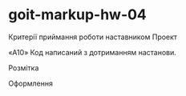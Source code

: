 # goit-markup-hw-04

<!-- Створи репозиторій goit-markup-hw-04. -->
<!-- Склонуй створений репозиторій і скопіюй в нього файли попередньої роботи. -->
<!-- Додай розмітку і оформлення іконок і декоративних ефектів для сторінок з макета домашнього завдання #4. -->
<!-- Для генерації SVG-спрайту використовуй сервіс Icomoon. -->
<!-- Для оптимізації створеного SVG-спрайту використовуй сервіс svgomg. -->
<!-- Налаштуй GitHub Pages і додай посилання на живу сторінку в шапку GitHub-репозиторія. -->

Критерії приймання роботи наставником
Проект

<!-- «A1» У корені проекту є папка images з зображеннями. -->

<!-- «A2» Усі векторні зображення (іконки) зібрані в SVG-спрайт icons.svg, який лежить у папці images. -->

<!-- «A3» Усі векторні зображення оптимізовані. -->

<!-- «A4» У корені проекту є папка css з файлами стилів. -->

<!-- «A5» Всі стилі написані в одному файлі styles.css, який знаходиться в папці css. -->

<!-- «A6» У назвах файлів відсутні великі літери, пробіли і трансліт, тільки літери і слова англійської мови. -->

<!-- «A7» Вихідний код відформатований за допомогою Prettier. -->

<!-- «A8» Всі зображення та текстовий контент взяті з макета. -->

<!-- «A9» На всіх HTML-сторінках підключений нормалізатор стилів modern-normalize. -->

«A10» Код написаний з дотриманням настанови.

Розмітка

<!-- «B1» Для всіх іконок використовується векторна графіка у форматі svg. -->

<!-- «B2» SVG-іконки експортовані правильно. При експорті обрана «група», а не сам вектор. -->

<!-- «B3» Всі іконки з SVG-спрайту додані в HTML за допомогою тегів <svg> і <use> -->

<!-- «B4» Розміри іконок взяті з макета і задані елементу <svg> в HTML-файлі. -->

<!-- «B5» У блоці Контактів у шапці додані іконки конверта і телефону. -->

<!-- «B6» В секції Переваг додані іконки. -->

<!-- «B7» В секції Команди додані іконки соцмереж. -->

<!-- «B8» В секції Клієнтів додані іконки компаній. -->

<!-- «B9» У футері додані іконки соцмереж. -->

Оформлення

<!-- «C1» Велике зображення з ефектом затемнення (під хедером) виконано як фон. Для затемнення використовується багатошаровий фон з градієнтом. -->

<!-- «C2» Фонове зображення в блоці під хедером не розтягується ширше свого оригінального розміру 1600рх. -->

<!-- «C3» У картках секції Наша команда є постійний ефект тіні. -->

<!-- «C4» У картках сторінки Портфоліо є ефект тіні при ховері в будь-якому місці картки. -->

<!-- «C5» У фільтрі (список кнопок) сторінки Портфоліо є ефект тіні при ховері або фокусі на кнопки. -->

<!-- «C6» При ховері або фокусі іконки повинні переходити в активний стан - змінювати колір, якщо це зазначено в макеті. -->
